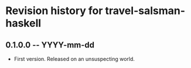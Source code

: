 # Revision history for travel-salsman-haskell

## 0.1.0.0 -- YYYY-mm-dd

* First version. Released on an unsuspecting world.
